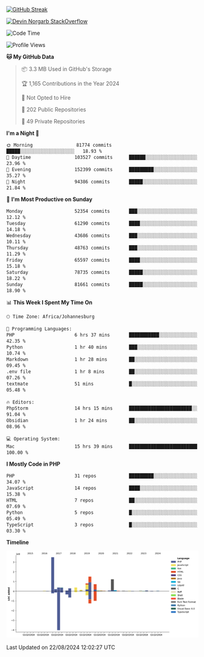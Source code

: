 
[![GitHub Streak](http://github-readme-streak-stats.herokuapp.com?user=DevinNorgarb&date_format=M%20j%5B%2C%20Y%5D)]()


[![Devin Norgarb StackOverflow](https://github-readme-stackoverflow.vercel.app/?userID=4993755)](https://stackoverflow.com/users/4993755/devin-norgarb)

<!--START_SECTION:waka-->
![Code Time](http://img.shields.io/badge/Code%20Time-9%2C049%20hrs%2050%20mins-blue)

![Profile Views](http://img.shields.io/badge/Profile%20Views-25-blue)

**🐱 My GitHub Data** 

> 📦 3.3 MB Used in GitHub's Storage 
 > 
> 🏆 1,165 Contributions in the Year 2024
 > 
> 🚫 Not Opted to Hire
 > 
> 📜 202 Public Repositories 
 > 
> 🔑 49 Private Repositories 
 > 
**I'm a Night 🦉** 

```text
🌞 Morning                81774 commits       █████░░░░░░░░░░░░░░░░░░░░   18.93 % 
🌆 Daytime                103527 commits      ██████░░░░░░░░░░░░░░░░░░░   23.96 % 
🌃 Evening                152399 commits      █████████░░░░░░░░░░░░░░░░   35.27 % 
🌙 Night                  94386 commits       █████░░░░░░░░░░░░░░░░░░░░   21.84 % 
```
📅 **I'm Most Productive on Sunday** 

```text
Monday                   52354 commits       ███░░░░░░░░░░░░░░░░░░░░░░   12.12 % 
Tuesday                  61290 commits       ████░░░░░░░░░░░░░░░░░░░░░   14.18 % 
Wednesday                43686 commits       ███░░░░░░░░░░░░░░░░░░░░░░   10.11 % 
Thursday                 48763 commits       ███░░░░░░░░░░░░░░░░░░░░░░   11.29 % 
Friday                   65597 commits       ████░░░░░░░░░░░░░░░░░░░░░   15.18 % 
Saturday                 78735 commits       █████░░░░░░░░░░░░░░░░░░░░   18.22 % 
Sunday                   81661 commits       █████░░░░░░░░░░░░░░░░░░░░   18.90 % 
```


📊 **This Week I Spent My Time On** 

```text
🕑︎ Time Zone: Africa/Johannesburg

💬 Programming Languages: 
PHP                      6 hrs 37 mins       ███████████░░░░░░░░░░░░░░   42.35 % 
Python                   1 hr 40 mins        ███░░░░░░░░░░░░░░░░░░░░░░   10.74 % 
Markdown                 1 hr 28 mins        ██░░░░░░░░░░░░░░░░░░░░░░░   09.45 % 
.env file                1 hr 8 mins         ██░░░░░░░░░░░░░░░░░░░░░░░   07.26 % 
textmate                 51 mins             █░░░░░░░░░░░░░░░░░░░░░░░░   05.48 % 

🔥 Editors: 
PhpStorm                 14 hrs 15 mins      ███████████████████████░░   91.04 % 
Obsidian                 1 hr 24 mins        ██░░░░░░░░░░░░░░░░░░░░░░░   08.96 % 

💻 Operating System: 
Mac                      15 hrs 39 mins      █████████████████████████   100.00 % 
```

**I Mostly Code in PHP** 

```text
PHP                      31 repos            █████████░░░░░░░░░░░░░░░░   34.07 % 
JavaScript               14 repos            ████░░░░░░░░░░░░░░░░░░░░░   15.38 % 
HTML                     7 repos             ██░░░░░░░░░░░░░░░░░░░░░░░   07.69 % 
Python                   5 repos             █░░░░░░░░░░░░░░░░░░░░░░░░   05.49 % 
TypeScript               3 repos             █░░░░░░░░░░░░░░░░░░░░░░░░   03.30 % 
```



**Timeline**

![Lines of Code chart](https://raw.githubusercontent.com/DevinNorgarb/DevinNorgarb/main/assets/bar_graph.png)


 Last Updated on 22/08/2024 12:02:27 UTC
<!--END_SECTION:waka-->


